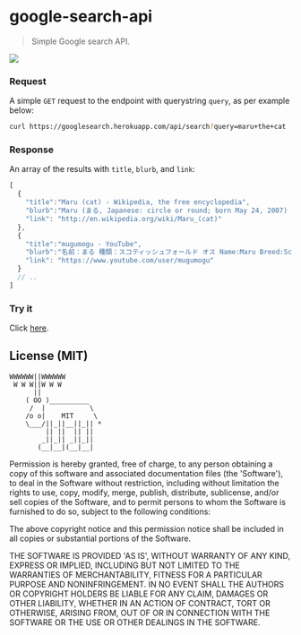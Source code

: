 google-search-api
=================

> Simple Google search API.

![](http://media.giphy.com/media/daBOvrk2ejViU/giphy.gif)

### Request

A simple `GET` request to the endpoint with querystring `query`, as per example below:
```bash
curl https://googlesearch.herokuapp.com/api/search?query=maru+the+cat
```

### Response

An array of the results with `title`, `blurb`, and `link`:
```javascript
[
  {
    "title":"Maru (cat) - Wikipedia, the free encyclopedia",
    "blurb":"Maru (まる, Japanese: circle or round; born May 24, 2007) is a male Scottish Fold \n(straight variety) cat in Japan who has become popular on YouTube. As of April ...",
    "link": "http://en.wikipedia.org/wiki/Maru_(cat)"
  },
  {
    "title":"mugumogu - YouTube",
    "blurb":"名前：まる 種類：スコティッシュフォールド オス Name:Maru Breed:Scottish Fold Male.",
    "link": "https://www.youtube.com/user/mugumogu"
  }
  // ..
]
```

### Try it

Click [here](https://googlesearch.herokuapp.com/api/search?query=maru+the+cat).

## License (MIT)

```
WWWWWW||WWWWWW
 W W W||W W W
      ||
    ( OO )__________
     /  |           \
    /o o|    MIT     \
    \___/||_||__||_|| *
         || ||  || ||
        _||_|| _||_||
       (__|__|(__|__|
```

Permission is hereby granted, free of charge, to any person obtaining a copy of this software and associated documentation files (the 'Software'), to deal in the Software without restriction, including without limitation the rights to use, copy, modify, merge, publish, distribute, sublicense, and/or sell copies of the Software, and to permit persons to whom the Software is furnished to do so, subject to the following conditions:

The above copyright notice and this permission notice shall be included in all copies or substantial portions of the Software.

THE SOFTWARE IS PROVIDED 'AS IS', WITHOUT WARRANTY OF ANY KIND, EXPRESS OR IMPLIED, INCLUDING BUT NOT LIMITED TO THE WARRANTIES OF MERCHANTABILITY, FITNESS FOR A PARTICULAR PURPOSE AND NONINFRINGEMENT. IN NO EVENT SHALL THE AUTHORS OR COPYRIGHT HOLDERS BE LIABLE FOR ANY CLAIM, DAMAGES OR OTHER LIABILITY, WHETHER IN AN ACTION OF CONTRACT, TORT OR OTHERWISE, ARISING FROM, OUT OF OR IN CONNECTION WITH THE SOFTWARE OR THE USE OR OTHER DEALINGS IN THE SOFTWARE.


